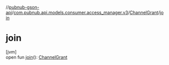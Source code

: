 //[pubnub-gson-api](../../../index.md)/[com.pubnub.api.models.consumer.access_manager.v3](../index.md)/[ChannelGrant](index.md)/[join](join.md)

# join

[jvm]\
open fun [join](join.md)(): [ChannelGrant](index.md)
